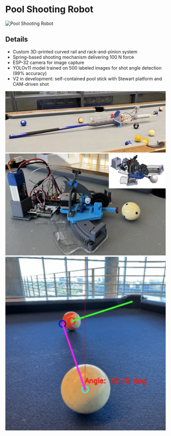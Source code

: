 # Pool Shooting Robot

![Pool Shooting Robot](../../images/PoolShark1.JPG)

## Details

- Custom 3D-printed curved rail and rack-and-pinion system
- Spring-based shooting mechanism delivering 100 N force
- ESP-32 camera for image capture
- YOLOv11 model trained on 500 labeled images for shot angle detection (99% accuracy)
- V2 in development: self-contained pool stick with Stewart platform and CAM-driven shot

![Pool Shooting Robot](../../images/PoolShark2.JPG)
![Pool Shooting Robot](../../images/PoolSharkV1.png)
![Pool Shooting Robot](../../images/PoolShot.png)